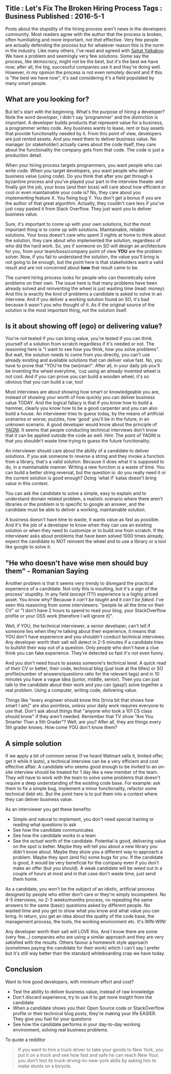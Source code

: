 Title : Let's Fix The Broken Hiring Process
Tags : Business
Published : 2016-5-1
---

Posts about the stupidity of the hiring process aren't news in the developers community. Most readers agree with the author that the process is broken, often humiliating and more important, not _that_ effective. Very few people are actually defending the process but for whatever reason this is the norm in the industry. Like many others, I've read and agreed with [Sahat Yalkabov](https://medium.com/@evnowandforever/f-you-i-quit-hiring-is-broken-bb8f3a48d324#.xkw5f6r14). We have a problem and seemingly very few solutions. Some say the process, like democracy, might not be the best, but it's the best we have now; after all, the big, successful companies use it and they're doing well. However, in my opinion the process is not even remotely decent and if this is "the best we have now", it's sad considering it's a field populated by many smart people. 

## What are you looking for?

But let's start with the beginning. What's the purpose of hiring a developer? Note the word _developer_, I didn't say 'programmer' and the distinction is important. A developer builds products that represent value for a business, a programmer writes code. Any business wants to lease, rent or buy assets that provide functionality needed by it. From this point of view, developers are just rented assets. And you need them to deliver business value. No manager (or stakeholder) actually cares about the code itself, they care about the functionality the company gets from that code. The code is just a production detail.

When your hiring process targets programmers, you want people who can write code. When you target developers, you want people who deliver business value (using code). Do you think that after you get through a byzantine process and you've played your part in the interview theater and finally got the job, your boss (and their boss) will care about how efficient or cool or even maintainable your code is? No, they care about you implementing feature X. You fixing bug Y. You don't get a bonus if you are the author of that great algorithm. Actually, they couldn't care less if you've just copy pasted it from Stack Overflow. They just want you to deliver business value.

Sure, it's important to come up with your _own_ solutions, but the most important thing is to come up with solutions. Maintainable, reliable solutions. Your boss doesn't care who spent 3 nights at home to think about the solution, they care about who implemented the solution, regardless of who did the hard work. So, yes if someone on SO will design an architecture for you, from your team/boss/company point of view **YOU** are the problem solver. Now, if you fail to understand the solution, the value you'll bring is not going to be enough, but the point here is that stakeholders want a valid result and are not concerned about **how** that result came to be.

The current hiring process looks for people who can theoretically solve problems on their own. The issue here is that many problems have been already solved and reinventing the wheel is just wasting time (read: money). And this is exactly the kind of problems a candidate is asked to solve in an interview. And if you deliver a working solution found on SO, it's bad because it wasn't you who thought of it. As if the original source of the solution is the most important thing, not the solution itself.

## Is it about showing off (ego) or delivering value?

You're not tested if you can bring value, you're tested if you can think yourself of a solution from scratch regardless if it's needed or not. The reasoning here is "I want to see how you think, how you solve problems". But wait, the solution needs to come from you directly, you can't use already existing and available solutions that can deliver value fast. No, you have to prove that "YOU're the (wo)man!". After all, in your daily job you'll be inventing the wheel everytime, 'cuz using an already invented wheel is not cool. And if you can prove you can build a wooden wheel, it's so obvious that you can build a car, too!

Most interviews are about showing how smart or knowledgeable you are, instead of showing your worth of how quickly you can deliver business value TODAY. And the logical fallacy is that if you know how to build a hammer, clearly you know how to be a good carpenter and you can also build a house. An interviewer tries to guess today, by the means of artificial scenarios or worse, puzzles, how 'good' you'll be in the future, in an _unknown_ scenario. A good developer would know about the principle of [YAGNI](http://blog.sapiensworks.com/post/2013/06/27/The-Fallacy-of-YAGNI.aspx). It seems that people conducting technical interviews don't know that it can be applied outside the code as well. Hint: The point of YAGNI is that you shouldn't waste time trying to guess the future functionality.  

An interviewer should care about the ability of a candidate to deliver solutions. If you ask someone to reverse a string and they invoke a function from a library, that's a valid solution. Because it does what it is supposed to do, in a maintainable manner. Writing a new function is a waste of time. You can build a better string reversal, but the question is: do you really need it or the current solution is good enough? Doing 'what if' katas doesn't bring value in this context. 

You can ask the candidate to solve a simple, easy to explain and to understand domain related problem, a realistic scenario where there aren't libraries or the problem is to specific to google an answer, and the candidate must be able to deliver a working, maintainable solution. 

A business doesn't have time to waste, it wants value as fast as possible. And it's the job of a developer to know when they can use an existing solution or when they need to customize or to build one from scratch. If the interviewer asks about problems that have been solved 1000 times already, expect the candidate to NOT reinvent the wheel and to use a library or a tool like google to solve it.    

## "He who doesn't have wise men should buy them" - Romanian Saying

Another problem is that it seems very trendy to disregard the practical experience of a candidate. Not only this is insulting, but it's a sign of the process' stupidity. In any field (except IT?!) experience is a highly priced asset. You know why? Because it _can't be taught_ and it _can't be faked_. I've seen this reasoning from some interviewers: "people lie all the time on their CV" or "I don't have 2 hours to spend to read your blog, your StackOverflow profile or your OSS work [therefore I will ignore it]".

Well, if YOU, the technical interviewer, a senior developer, can't tell if someone lies when they're talking about their experience, it means that YOU don't have experience and you shouldn't conduct technical interviews. Any developer worth their salt will detect in 2-5 minutes if a candidate tries to bullshit their way out of a question. Only people who don't have a clue think you can fake experience. They're detected so fast it's not even funny.

And you don't need hours to assess someone's technical level. A quick read of their CV or better, their code, technical blog (just look at the titles) or SO profile(number of answers/questions ratio for the relevant tags) and in 10 minutes you have a vague idea (junior, middle, senior). Then you can just talk to the candidate about their work and you can (gasp!) solve together a real problem. Using a computer, writing code, delivering value. 

Things like "every engineer should know this [trivia bit that shows how smart I am]" are also pointless, _unless_ your daily work requires everyone to use that. Don't ask about things that "anyone who took a 101 CS class should know" if they aren't needed. Remember that TV show "Are You Smarter Than a 5th Grader"? Well, are you? After all, they are things every 5th grader knows. How come YOU don't know them?  
 
## A simple solution
 
If we apply a bit of common sense (I've heard Walmart sells it, limited offer, get it while it lasts), a technical interview can be a very efficient and cost effective affair. A candidate who seems good enough to be invited to an on-site interview should be treated for 1 day like a new member of the team. They will have to work with the team to solve some problems that doesn't require a deep understanding of the existing code base. For example: ask them to fix a simple bug, implement a minor functionality, refactor some technical debt etc. But the point here is to put them into a context where they can deliver business value.
 
As an interviewer you get these benefits:

 * Simple and natural to implement, you don't need special training or reading what questions to ask 
 * See how the candidate communicates 
 * See how the candidate works in a team
 * See the _actual_ worth of the candidate. Potential is good, delivering value on the spot is better. Maybe they will tell you about a new library you didn't know about. Maybe they show you a different way to approach a problem. Maybe they spot (and fix) some bugs for you. If the candidate is good, it would be very beneficial for the company even if you don't make an offer (but you should). A weak candidate will be weed out in a couple of hours at most and in that case don't waste time, just send them home.
  
 As a candidate, you won't be the subject of an idiotic, artificial process designed by people who either don't care or they're simply incompetent. No 4-5 interviews, no 2-3 weeks/months process, no repeating the same answers to the same (basic) questions asked by different people. No wasted time and you get to show what you know and what value you can bring. In return, you get an idea about the quality of the code base, the management process, the tools, the working environment etc. It's WIN-WIN!
  
 Any developer worth their salt will LOVE this. And I know there are some (very few...) companies  who are using a similar approach and they are very satisfied with the results. Others favour a homework style approach (sometimes paying the candidate for their work) which I can't say I prefer but it's still way better than the standard whiteboarding crap we have today.
 

## Conclusion

Want to hire good developers, with minimum effort and cost?

* Test the ability to deliver business value, instead of raw knowledge
* Don't discard experience, try to use it to get more insight from the candidate
* When a candidate shows you their Open Source code or StackOverflow profile or their technical blog posts, they're making your life EASIER. They give you fuel for your questions
* See how the candidate performs in your day-to-day working environment, solving real business problems.

To quote a redditor

>If you want to hire a truck driver to take your goods to New York, you put it on a truck and see how fast and safe he can reach New Your, you don't test its truck-drving-to-new-york skills by asking him to make stunts on a bicycle.